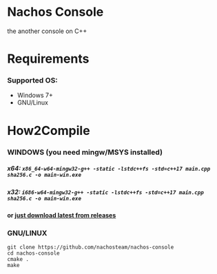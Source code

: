 # Nachos Console
the another console on C++

# Requirements
### Supported OS:
- Windows 7+
- GNU/Linux

# How2Compile
### WINDOWS (you need mingw/MSYS installed)
##### x64: ```x86_64-w64-mingw32-g++ -static -lstdc++fs -std=c++17 main.cpp sha256.c -o main-win.exe```
##### x32: ```i686-w64-mingw32-g++ -static -lstdc++fs -std=c++17 main.cpp sha256.c -o main-win.exe```
#### or [just download latest from releases](https://github.com/nachosteam/nachos-console/releases)

### GNU/LINUX
```
git clone https://github.com/nachosteam/nachos-console
cd nachos-console
cmake .
make
```